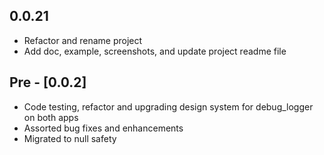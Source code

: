## 0.0.21

- Refactor and rename project
- Add doc, example, screenshots, and update project readme file

## Pre - [0.0.2] 

- Code testing, refactor and upgrading design system for debug_logger on both apps
- Assorted bug fixes and enhancements
- Migrated to null safety

